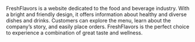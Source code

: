 FreshFlavors is a website dedicated to the food and beverage industry. With a bright and friendly design, it offers information about healthy and diverse dishes and drinks. Customers can explore the menu, learn about the company’s story, and easily place orders. FreshFlavors is the perfect choice to experience a combination of great taste and wellness.

